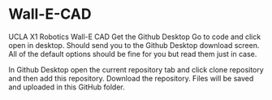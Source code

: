 # Wall-E-CAD
UCLA X1 Robotics Wall-E CAD
Get the Github Desktop
Go to code and click open in desktop. Should send you to the Github Desktop download screen.
All of the default options should be fine for you but read them just in case.

In Github Desktop open the current repository tab and click clone repository and then add this repository. 
Download the repository. Files will be saved and uploaded in this GitHub folder.
